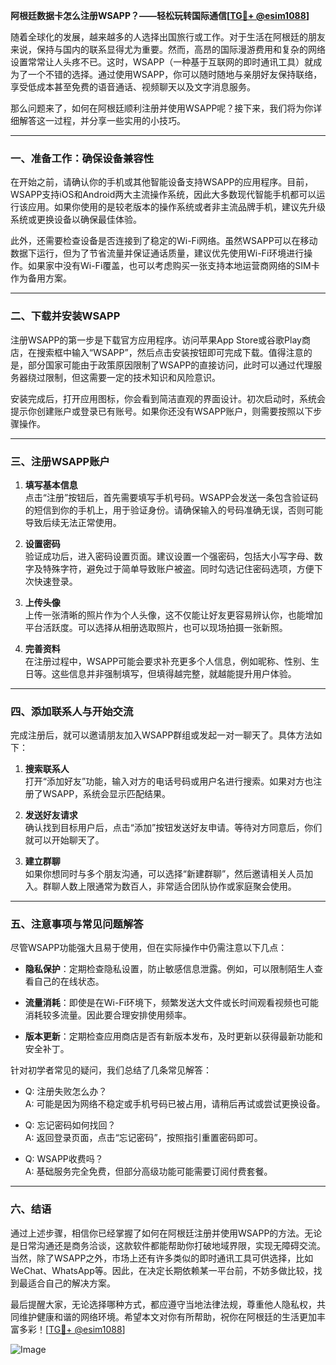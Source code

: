 **阿根廷数据卡怎么注册WSAPP？——轻松玩转国际通信[[TG💪+ @esim1088](https://t.me/s/esim1088)]**

随着全球化的发展，越来越多的人选择出国旅行或工作。对于生活在阿根廷的朋友来说，保持与国内的联系显得尤为重要。然而，高昂的国际漫游费用和复杂的网络设置常常让人头疼不已。这时，WSAPP（一种基于互联网的即时通讯工具）就成为了一个不错的选择。通过使用WSAPP，你可以随时随地与亲朋好友保持联络，享受低成本甚至免费的语音通话、视频聊天以及文字消息服务。

那么问题来了，如何在阿根廷顺利注册并使用WSAPP呢？接下来，我们将为你详细解答这一过程，并分享一些实用的小技巧。

---

### 一、准备工作：确保设备兼容性

在开始之前，请确认你的手机或其他智能设备支持WSAPP的应用程序。目前，WSAPP支持iOS和Android两大主流操作系统，因此大多数现代智能手机都可以运行该应用。如果你使用的是较老版本的操作系统或者非主流品牌手机，建议先升级系统或更换设备以确保最佳体验。

此外，还需要检查设备是否连接到了稳定的Wi-Fi网络。虽然WSAPP可以在移动数据下运行，但为了节省流量并保证通话质量，建议优先使用Wi-Fi环境进行操作。如果家中没有Wi-Fi覆盖，也可以考虑购买一张支持本地运营商网络的SIM卡作为备用方案。

---

### 二、下载并安装WSAPP

注册WSAPP的第一步是下载官方应用程序。访问苹果App Store或谷歌Play商店，在搜索框中输入“WSAPP”，然后点击安装按钮即可完成下载。值得注意的是，部分国家可能由于政策原因限制了WSAPP的直接访问，此时可以通过代理服务器绕过限制，但这需要一定的技术知识和风险意识。

安装完成后，打开应用图标，你会看到简洁直观的界面设计。初次启动时，系统会提示你创建账户或登录已有账号。如果你还没有WSAPP账户，则需要按照以下步骤操作。

---

### 三、注册WSAPP账户

1. **填写基本信息**  
   点击“注册”按钮后，首先需要填写手机号码。WSAPP会发送一条包含验证码的短信到你的手机上，用于验证身份。请确保输入的号码准确无误，否则可能导致后续无法正常使用。

2. **设置密码**  
   验证成功后，进入密码设置页面。建议设置一个强密码，包括大小写字母、数字及特殊字符，避免过于简单导致账户被盗。同时勾选记住密码选项，方便下次快速登录。

3. **上传头像**  
   上传一张清晰的照片作为个人头像，这不仅能让好友更容易辨认你，也能增加平台活跃度。可以选择从相册选取照片，也可以现场拍摄一张新照。

4. **完善资料**  
   在注册过程中，WSAPP可能会要求补充更多个人信息，例如昵称、性别、生日等。这些信息并非强制填写，但填得越完整，就越能提升用户体验。

---

### 四、添加联系人与开始交流

完成注册后，就可以邀请朋友加入WSAPP群组或发起一对一聊天了。具体方法如下：

1. **搜索联系人**  
   打开“添加好友”功能，输入对方的电话号码或用户名进行搜索。如果对方也注册了WSAPP，系统会显示匹配结果。

2. **发送好友请求**  
   确认找到目标用户后，点击“添加”按钮发送好友申请。等待对方同意后，你们就可以开始聊天了。

3. **建立群聊**  
   如果你想同时与多个朋友沟通，可以选择“新建群聊”，然后邀请相关人员加入。群聊人数上限通常为数百人，非常适合团队协作或家庭聚会使用。

---

### 五、注意事项与常见问题解答

尽管WSAPP功能强大且易于使用，但在实际操作中仍需注意以下几点：

- **隐私保护**：定期检查隐私设置，防止敏感信息泄露。例如，可以限制陌生人查看自己的在线状态。
  
- **流量消耗**：即使是在Wi-Fi环境下，频繁发送大文件或长时间观看视频也可能消耗较多流量。因此要合理安排使用频率。

- **版本更新**：定期检查应用商店是否有新版本发布，及时更新以获得最新功能和安全补丁。

针对初学者常见的疑问，我们总结了几条常见解答：
- Q: 注册失败怎么办？  
  A: 可能是因为网络不稳定或手机号码已被占用，请稍后再试或尝试更换设备。

- Q: 忘记密码如何找回？  
  A: 返回登录页面，点击“忘记密码”，按照指引重置密码即可。

- Q: WSAPP收费吗？  
  A: 基础服务完全免费，但部分高级功能可能需要订阅付费套餐。

---

### 六、结语

通过上述步骤，相信你已经掌握了如何在阿根廷注册并使用WSAPP的方法。无论是日常沟通还是商务洽谈，这款软件都能帮助你打破地域界限，实现无障碍交流。当然，除了WSAPP之外，市场上还有许多类似的即时通讯工具可供选择，比如WeChat、WhatsApp等。因此，在决定长期依赖某一平台前，不妨多做比较，找到最适合自己的解决方案。

最后提醒大家，无论选择哪种方式，都应遵守当地法律法规，尊重他人隐私权，共同维护健康和谐的网络环境。希望本文对你有所帮助，祝你在阿根廷的生活更加丰富多彩！[[TG💪+ @esim1088](https://t.me/s/esim1088)]  

![Image](https://i.postimg.cc/4NQfJmqS/Snipaste-2025-05-13-00-14-12.png)